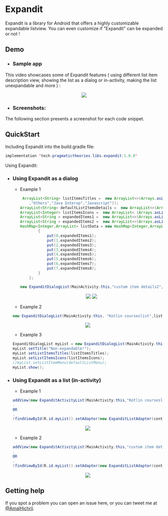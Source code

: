 # Expandit
Expandit is a library for Android that offers a highly customizable expandable listview. You can even customize if "Expandit" can be expanded or not !

## Demo




* ### Sample app
This video showcases some of Expandit features ( using different list item description view, showing the list as a dialog or in-activity, making the list unexpandable and more ) :
   <p align="center">
<a href="https://www.youtube.com/watch?v=2GJ8uRUC3uw" target="_blank"><img src="https://raw.githubusercontent.com/AmalH/expandit/master/screenshots/demoThumbail.png"/></a>
   </p>


* ### Screenshots: 
The following section presents a screenshot for each code snippet.
  

## QuickStart

Including Expandit into the build.gradle file:
```Java
implementation 'tech.pragmatictheories.libs.expandit:1.0.0'
```
Using Expandit:
* ### Using Expandit as a dialog

  * Example 1
    ```Java
     ArrayList<String> listItemsTitles =  new ArrayList<>(Arrays.asList("Overview","Getting started","Basics","Classes and objects","Functions and lambdas"
        ,"Others","Java Interop","Javascript"));
    ArrayList<String> defaultListItemsDetails =  new ArrayList<>(Arrays.asList("description of item 1","description of item 2","description of item 3","description of item 4","description of item 5","description of item 6","description of item 7","description of item 8"));
    ArrayList<Integer> listItemsIcons =  new ArrayList< (Arrays.asList(R.drawable.ic_overview,R.drawable.ic_start,R.drawable.ic_basics,R.drawable.ic_classesobjects,R.drawable.ic_functions,R.drawable.ic_others,R.drawable.ic_java,R.drawable.ic_javascript));      
    ArrayList<String > expandedItems1 =  new ArrayList<>(Arrays.asList("chapter 1", "chapter 2","chapter 2"));
    ArrayList<String > expandedItems2 =  new ArrayList<>(Arrays.asList("1st chapter", "2nd chapter","3d chapter"));
    HashMap<Integer,ArrayList> listData = new HashMap<Integer,ArrayList>(){
            {
                put(0,expandedItems1);
                put(1,expandedItems2);
                put(2,expandedItems3);
                put(3,expandedItems4);
                put(4,expandedItems5);
                put(5,expandedItems6);
                put(6,expandedItems7);
                put(7,expandedItems8);
            }
        };
    
    new ExpanditDialogList(MainActivity.this,"custom item details2",listItemsTitles2,listData,listItemsIcons2,listMenuId,R.layout.custom_item_details_view2)).show()
    ```
    
    <p align="center">
       <img src="https://raw.githubusercontent.com/AmalH/expandit/master/screenshots/scrnSht31.png"/>
       <img src="https://raw.githubusercontent.com/AmalH/expandit/master/screenshots/scrnSht32.png"/>
   </p>

    * Example 2 
    ```Java     
    new ExpanditDialogList(MainActivity.this, "Kotlin courseslist",listItemsTitles,listData,listItemsIcons,listMenuId,defaultListItemsDetails)).show()
    
    ```
    <p align="center">
        <img src="https://raw.githubusercontent.com/AmalH/expandit/master/screenshots/scrnSht1.png"/>
   </p>
    
     * Example 3
    ```Java
    ExpanditDialogList myList = new ExpanditDialogList(MainActivity.this);
    myList.setTitle("Non-expandable!");
    myList.setListItemsTitles(listItemsTitles);
    myList.setListItemsIcons(listItemsIcons);
    //myList.setListItemMenu(defaultListMenu);
    myList.show();
    ```
    
   
* ### Using Expandit as a list (in-activity)
    * Example 1
    ```Java
    addView(new ExpanditActivityList(MainActivity.this,"Kotlin courseslist",listItemsTitles,listData,listItemsIcons,listMenuId,defaultListItemsDetails));
    .
    OR
    .
    (findViewById(R.id.myList)).setAdapter(new ExpanditListAdapter(context,listItemsTitles,listData,listItemsIcons,listMenuId,defaultListItemsDetails))
    ```
     <p align="center">
         <img src="https://raw.githubusercontent.com/AmalH/expandit/master/screenshots/scrnSht4.png"/>
     </p>
    
    * Example 2
    ```Java
    addView(new ExpanditActivityList(MainActivity.this,"custom item details 1",listItemsTitles,listData,listItemsIcons,listMenuId,R.layout.custom_item_details_view));
    .
    OR
    .
    (findViewById(R.id.myList)).setAdapter(new ExpanditListAdapter(context,listItemsTitles,listData,listItemsIcons,listMenuId,customDetailsView))
    ```
    
    <p align="center">
      <img src="https://raw.githubusercontent.com/AmalH/expandit/master/screenshots/scrnSht5.png"/>
   </p>

## Getting help
If you spot a problem you can open an issue here, or you can tweet me at  [@AmalHichrii](http://twitter.com/AmalHichrii).
